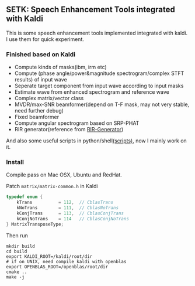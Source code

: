 ## SETK: Speech Enhancement Tools integrated with Kaldi

This is some speech enhancement tools implemented integrated with kaldi. I use them for quick experiment.

### Finished based on Kaldi

* Compute kinds of masks(ibm, irm etc)
* Compute (phase angle/power&magnitude spectrogram/complex STFT results) of input wave
* Seperate target component from input wave according to input masks
* Estimate wave from enhanced spectrogram and reference wave
* Complex matrix/vector class
* MVDR/max-SNR beamformer(depend on T-F mask, may not very stable, need further debug)
* Fixed beamformer
* Compute angular spectrogram based on SRP-PHAT
* RIR generator(reference from [RIR-Generator](https://github.com/ehabets/RIR-Generator))

And also some useful scripts in python/shell[(scripts)](scripts), now I mainly work on it.

### Install
Compile pass on Mac OSX, Ubuntu and RedHat.

Patch `matrix/matrix-common.h` in Kaldi
```c++
typedef enum {
    kTrans          = 112,  // CblasTrans
    kNoTrans        = 111,  // CblasNoTrans
    kConjTrans      = 113,  // CblasConjTrans
    kConjNoTrans    = 114   // CblasConjNoTrans
} MatrixTransposeType;
```

Then run
```shell
mkdir build
cd build
export KALDI_ROOT=/kaldi/root/dir
# if on UNIX, need compile kaldi with openblas
export OPENBLAS_ROOT=/openblas/root/dir
cmake ..
make -j
```

